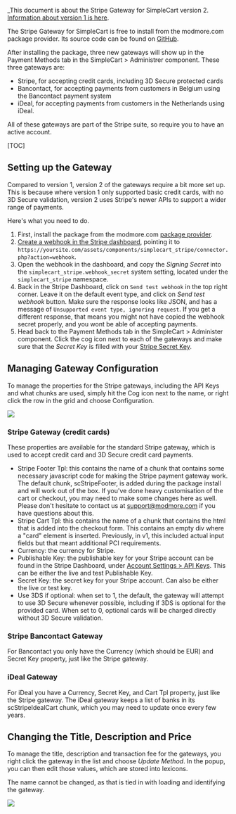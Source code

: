 _This document is about the Stripe Gateway for SimpleCart version 2. [Information about version 1 is here](Stripe).

The Stripe Gateway for SimpleCart is free to install from the modmore.com package provider. Its source code can be found on [GitHub](https://github.com/modmore/SimpleCart_Stripe).

After installing the package, three new gateways will show up in the Payment Methods tab in the SimpleCart > Administrer component. These three gateways are:

- Stripe, for accepting credit cards, including 3D Secure protected cards
- Bancontact, for accepting payments from customers in Belgium using the Bancontact payment system
- iDeal, for accepting payments from customers in the Netherlands using iDeal.

All of these gateways are part of the Stripe suite, so require you to have an active account.

[TOC]

## Setting up the Gateway

Compared to version 1, version 2 of the gateways require a bit more set up. This is because where version 1 only supported basic credit cards, with no 3D Secure validation, version 2 uses Stripe's newer APIs to support a wider range of payments. 

Here's what you need to do.

1. First, install the package from the modmore.com [package provider](https://www.modmore.com/about/package-provider/). 
2. [Create a webhook in the Stripe dashboard](https://dashboard.stripe.com/account/webhooks), pointing it to `https://yoursite.com/assets/components/simplecart_stripe/connector.php?action=webhook`.
3. Open the webhook in the dashboard, and copy the *Signing Secret* into the `simplecart_stripe.webhook_secret` system setting, located under the `simplecart_stripe` namespace.
4. Back in the Stripe Dashboard, click on `Send test webhook` in the top right corner. Leave it on the default event type, and click on _Send test webhook_ button. Make sure the response looks like JSON, and has a message of `Unsupported event type, ignoring request`. If you get a different response, that means you might not have copied the webhook secret properly, and you wont be able of accepting payments.
5. Head back to the Payment Methods tab in the SimpleCart > Administer component. Click the cog icon next to each of the gateways and make sure that the _Secret Key_ is filled with your [Stripe Secret Key](https://dashboard.stripe.com/account/apikeys).

## Managing Gateway Configuration

To manage the properties for the Stripe gateways, including the API Keys and what chunks are used, simply hit the Cog icon next to the name, or right click the row in the grid and choose Configuration.

[ ![](https://assets.modmore.com/uploads/2015/06/stripeproperties.png)](https://assets.modmore.com/uploads/2015/06/stripeproperties.png)

### Stripe Gateway (credit cards)

These properties are available for the standard Stripe gateway, which is used to accept credit card and 3D Secure credit card payments.

- Stripe Footer Tpl: this contains the name of a chunk that contains some necessary javascript code for making the Stripe payment gateway work. The default chunk, scStripeFooter, is added during the package install and will work out of the box. If you've done heavy customisation of the cart or checkout, you may need to make some changes here as well. Please don't hesitate to contact us at support@modmore.com if you have questions about this.
- Stripe Cart Tpl: this contains the name of a chunk that contains the html that is added into the checkout form. This contains an empty div where a "card" element is inserted. Previously, in v1, this included actual input fields but that meant additional PCI requirements. 
- Currency: the currency for Stripe.
- Publishable Key: the publishable key for your Stripe account can be found in the Stripe Dashboard, under [Account Settings > API Keys](https://dashboard.stripe.com/account/apikeys). This can be either the live and test Publishable Key.
- Secret Key: the secret key for your Stripe account. Can also be either the live or test key.
- Use 3DS if optional: when set to 1, the default, the gateway will attempt to use 3D Secure whenever possible, including if 3DS is optional for the provided card. When set to 0, optional cards will be charged directly without 3D Secure validation.

### Stripe Bancontact Gateway

For Bancontact you only have the Currency (which should be EUR) and Secret Key property, just like the Stripe gateway.

### iDeal Gateway

For iDeal you have a Currency, Secret Key, and Cart Tpl property, just like the Stripe gateway. The iDeal gateway keeps a list of banks in its scStripeIdealCart chunk, which you may need to update once every few years. 

## Changing the Title, Description and Price

To manage the title, description and transaction fee for the gateways, you right click the gateway in the list and choose _Update Method_. In the popup, you can then edit those values, which are stored into lexicons.

The name cannot be changed, as that is tied in with loading and identifying the gateway.

[ ![](https://assets.modmore.com/uploads/2015/06/stripeupdate.png)](https://assets.modmore.com/uploads/2015/06/stripeupdate.png)